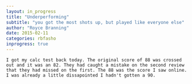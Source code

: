 ```yaml
---
layout: in_progress
title: "Underperforming"
subtitle: "you got the most shots up, but played like everyone else"
author: "Royce Branning"
date: 2015-02-11 
categories: rbfasho
inprogress: true
---
```


	I got my calc test back today. The original score of 88 was crossed out and it was an 82. They had caught a mistake on the second review that they had missed on the first. The 88 was the score I saw online. I was already a little dissapointed I hadn't gotten a 90. 